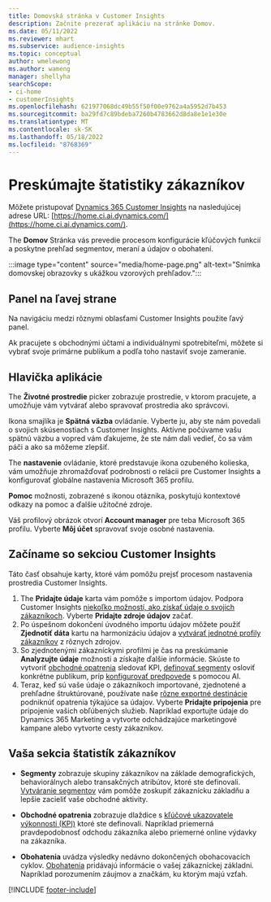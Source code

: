 ```yaml
---
title: Domovská stránka v Customer Insights
description: Začnite prezerať aplikáciu na stránke Domov.
ms.date: 05/11/2022
ms.reviewer: mhart
ms.subservice: audience-insights
ms.topic: conceptual
author: wmelewong
ms.author: wameng
manager: shellyha
searchScope:
- ci-home
- customerInsights
ms.openlocfilehash: 621977068dc49b55f50f00e9762a4a5952d7b453
ms.sourcegitcommit: ba29fd7c89bdeba7260b4783662d8da8e1e1e30e
ms.translationtype: MT
ms.contentlocale: sk-SK
ms.lasthandoff: 05/18/2022
ms.locfileid: "8768369"
---
```

# <a name="explore-customer-insights"></a>Preskúmajte štatistiky zákazníkov

Môžete pristupovať [Dynamics 365 Customer Insights](https://home.ci.ai.dynamics.com/) na nasledujúcej adrese URL: [https://home.ci.ai.dynamics.com/](https://home.ci.ai.dynamics.com/).

The **Domov** Stránka vás prevedie procesom konfigurácie kľúčových funkcií a poskytne prehľad segmentov, meraní a údajov o obohatení.

:::image type="content" source="media/home-page.png" alt-text="Snímka domovskej obrazovky s ukážkou vzorových prehľadov.":::

## <a name="left-side-pane"></a>Panel na ľavej strane

Na navigáciu medzi rôznymi oblasťami Customer Insights použite ľavý panel.

Ak pracujete s obchodnými účtami a individuálnymi spotrebiteľmi, môžete si vybrať svoje primárne publikum a podľa toho nastaviť svoje zameranie.

## <a name="application-header"></a>Hlavička aplikácie

The **Životné prostredie** picker zobrazuje prostredie, v ktorom pracujete, a umožňuje vám vytvárať alebo spravovať prostredia ako správcovi.

Ikona smajlíka je **Spätná väzba** ovládanie. Vyberte ju, aby ste nám povedali o svojich skúsenostiach s Customer Insights. Aktívne počúvame vašu spätnú väzbu a vopred vám ďakujeme, že ste nám dali vedieť, čo sa vám páči a ako sa môžeme zlepšiť.

The **nastavenie** ovládanie, ktoré predstavuje ikona ozubeného kolieska, vám umožňuje zhromažďovať podrobnosti o relácii pre Customer Insights a konfigurovať globálne nastavenia Microsoft 365 profilu.

**Pomoc** možnosti, zobrazené s ikonou otáznika, poskytujú kontextové odkazy na pomoc a ďalšie užitočné zdroje.

Váš profilový obrázok otvorí **Account manager** pre teba Microsoft 365 profilu. Vyberte **Môj účet** spravovať svoje osobné nastavenia.

## <a name="getting-started-with-customer-insights-section"></a>Začíname so sekciou Customer Insights

Táto časť obsahuje karty, ktoré vám pomôžu prejsť procesom nastavenia prostredia Customer Insights.

1. The **Pridajte údaje** karta vám pomôže s importom údajov. Podpora Customer Insights [niekoľko možností, ako získať údaje o svojich zákazníkoch](data-sources.md). Vyberte **Pridajte zdroje údajov** začať.
1. Po úspešnom dokončení úvodného importu údajov môžete použiť **Zjednotiť dáta** kartu na harmonizáciu údajov a [vytvárať jednotné profily zákazníkov](data-unification.md) z rôznych zdrojov. 
1. So zjednotenými zákazníckymi profilmi je čas na preskúmanie **Analyzujte údaje** možnosti a získajte ďalšie informácie. Skúste to vytvoriť [obchodné opatrenia](measures.md) sledovať KPI, [definovať segmenty](segments.md) osloviť konkrétne publikum, príp [konfigurovať predpovede](predictions-overview.md) s pomocou AI.
1. Teraz, keď sú vaše údaje o zákazníkoch importované, zjednotené a prehľadne štruktúrované, používate naše [rôzne exportné destinácie](export-destinations.md) podniknúť opatrenia týkajúce sa údajov. Vyberte **Pridajte pripojenia** pre pripojenie vašich obľúbených služieb. Napríklad exportujte údaje do Dynamics 365 Marketing a vytvorte odchádzajúce marketingové kampane alebo vytvorte cesty zákazníkov. 

## <a name="your-customer-insights-section"></a>Vaša sekcia štatistík zákazníkov

- **Segmenty** zobrazuje skupiny zákazníkov na základe demografických, behaviorálnych alebo transakčných atribútov, ktoré ste definovali. [Vytváranie segmentov](segments.md) vám pomôže zoskupiť zákaznícku základňu a lepšie zacieliť vaše obchodné aktivity.

- **Obchodné opatrenia** zobrazuje dlaždice s [kľúčové ukazovatele výkonnosti (KPI)](measures.md) ktoré ste definovali. Napríklad priemerná pravdepodobnosť odchodu zákazníka alebo priemerné online výdavky na zákazníka.

- **Obohatenia** uvádza výsledky nedávno dokončených obohacovacích cyklov. [Obohatenia](enrichment-hub.md) pridávajú informácie o vašej zákazníckej základni. Napríklad porozumením záujmov a značkám, ku ktorým majú vzťah.


[!INCLUDE [footer-include](includes/footer-banner.md)]
